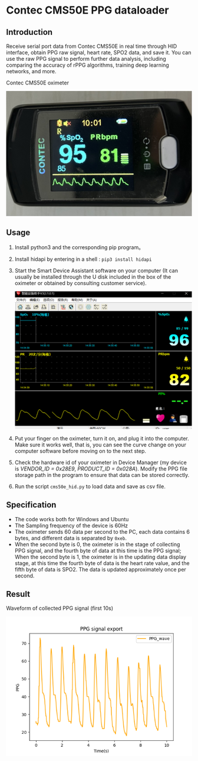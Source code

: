 # Contec CMS50E PPG dataloader

## Introduction

Receive serial port data from Contec CMS50E in real time through HID interface, obtain PPG raw signal, heart rate, SPO2 data, and save it. You can use the raw PPG signal to perform further data analysis, including comparing the accuracy of rPPG algorithms, training deep learning networks, and more.

Contec CMS50E oximeter

<img src="https://github.com/SunHaixin0324/CMS50E_PPG_loader/blob/master/figures/oximeter.jpg" width="600" /> 

## Usage

1. Install python3 and the corresponding pip program。

2. Install hidapi by entering in a shell : `pip3 install hidapi`

3. Start the Smart Device Assistant software on your computer (It can usually be installed through the U disk included in the box of the oximeter or obtained by consulting customer service).

   <img src="https://github.com/SunHaixin0324/CMS50E_PPG_loader/blob/master/figures/Smart%20Device%20Assistant.PNG" width="600" /> 

4. Put your finger on the oximeter, turn it on, and plug it into the computer. Make sure it works well, that is, you can see the curve change on your computer software before moving on to the next step.

5. Check the hardware id of your oximeter in Device Manager (my device is *VENDOR_ID = 0x28E9*, *PRODUCT_ID = 0x028A*). Modify the PPG file storage path in the program to ensure that data can be stored correctly.

6.  Run the script `cms50e_hid.py` to load data and save as csv file.

## Specification

- The code works both for Windows and Ubuntu
- The Sampling frequency of the device is 60Hz
- The oximeter sends 60 data per second to the PC, each data contains 6 bytes, and different data is separated by `0xeb`.
- When the second byte is 0, the oximeter is in the stage of collecting PPG signal, and the fourth byte of data at this time is the PPG signal; When the second byte is 1, the oximeter is in the updating data display stage, at this time the fourth byte of data is the heart rate value, and the fifth byte of data is SPO2. The data is updated approximately once per second.

## Result

Waveform of collected PPG signal (first 10s)

<img src="https://github.com/SunHaixin0324/CMS50E_PPG_loader/blob/master/figures/PPG%20waveform.PNG" width="600" /> 